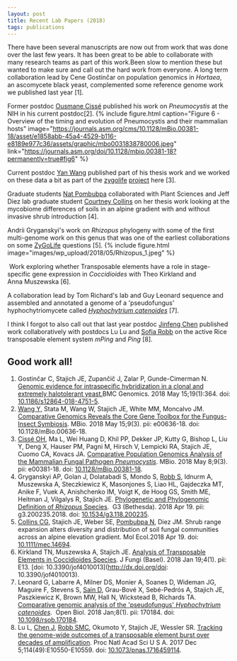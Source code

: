 ```yaml
---
layout: post
title: Recent Lab Papers (2018)
tags: publications
---
```

There have been several manuscripts are now out from work that was done over the last few years. It has been great to be able to collaborate with many research teams as part of this work.Been slow to mention these but wanted to make sure and call out the hard work from everyone. A long term collaboration lead by Cene Gostinčar on population genomics in _Hortaea_, an ascomycete black yeast, complemented some reference genome work we published last year [1]. 

Former postdoc [Ousmane Cissé](/members/ousmane-cisse) published his work on _Pneumocystis_ at the NIH in his current postdoc[2].
{%
  include figure.html
  caption="Figure 6 - Overview of the timing and evolution of Pneumocystis and their mammalian hosts"
  image="https://journals.asm.org/cms/10.1128/mBio.00381-18/asset/e1858abb-45a4-4529-b116-e8189e977c36/assets/graphic/mbo0031838780006.jpeg"
  link="https://journals.asm.org/doi/10.1128/mbio.00381-18?permanently=true#fig6"
%}

Current postdoc [Yan Wang](/members/yan-wang) published part of his thesis work and we worked on these data a bit as part of the [zygolife](http://zygolife.org/) [project](/home/2018/04/zygolife-visitors/) here [3]. 

Graduate students [Nat Pombubpa](/members/nuttapon-pombubpa) collaborated with Plant Sciences and Jeff Diez lab graduate student [Courtney Collins](https://courtneygcollins.weebly.com) on her thesis work looking at the mycobiome differences of soils in an alpine gradient with and without invasive shrub introduction [4]. 

Andrii Gryganskyi's work on _Rhizopus_ phylogeny with some of the first multi-genome work on this genus that was one of the earliest collaborations on some [ZyGoLife](http://zygolife.org) questions [5].
{%
  include figure.html
  image="images/wp_upload/2018/05/Rhizopus_1.jpeg"
%}

 Work exploring whether Transposable elements have a role in stage-specific gene expression in _Coccidioides_ with Theo Kirkland and Anna Muszewska [6]. 

A collaboration lead by Tom Richard's lab and Guy Leonard sequence and assembled and annotated a genome of a 'pseudofungus' hyphochytriomycete called _[Hyphochytrium catenoides](https://www.ncbi.nlm.nih.gov/pubmed/29321239)_ [7].

I think I forgot to also call out that last year postdoc [Jinfeng Chen](/members/jinfeng-chen) published work collaboratively with postdocs Lu Lu and [Sofia Robb](/members/sofia-robb) on the active Rice transposable element system _mPing_ and _Ping_ [8].

## Good work all!

1. Gostinčar C, Stajich JE, Zupančič J, Zalar P, Gunde-Cimerman N. [Genomic evidence for intraspecific hybridization in a clonal and extremely halotolerant yeast.](https://www.ncbi.nlm.nih.gov/pubmed/29764372)BMC Genomics. 2018 May 15;19(1):364. doi: [10.1186/s12864-018-4751-5](http://dx.doi.org/10.1186/s12864-018-4751-5).
2. [Wang Y,](/members/yan-wang/) Stata M, Wang W, Stajich JE, White MM, Moncalvo JM. [Comparative Genomics Reveals the Core Gene Toolbox for the Fungus-Insect Symbiosis](https://www.ncbi.nlm.nih.gov/pubmed/29764946). MBio. 2018 May 15;9(3). pii: e00636-18. doi: 10.1128/mBio.00636-18.
3. [Cissé OH](/members/ousmane-cisse/), Ma L, Wei Huang D, Khil PP, Dekker JP, Kutty G, Bishop L, Liu Y, Deng X, Hauser PM, Pagni M, Hirsch V, Lempicki RA, Stajich JE, Cuomo CA, Kovacs JA. [Comparative Population Genomics Analysis of the Mammalian Fungal Pathogen _Pneumocystis_](https://www.ncbi.nlm.nih.gov/pubmed/29739910). MBio. 2018 May 8;9(3). pii: e00381-18. doi: [10.1128/mBio.00381-18](http://dx.doi.org/10.1128/mBio.00381-18).
4. Gryganskyi AP, Golan J, Dolatabadi S, Mondo S, [Robb S](/members/sofia-robb/), Idnurm A, Muszewska A, Steczkiewicz K, Masonjones S, Liao HL, Gajdeczka MT, Anike F, Vuek A, Anishchenko IM, Voigt K, de Hoog GS, Smith ME, Heitman J, Vilgalys R, Stajich JE. [Phylogenetic and Phylogenomic Definition of _Rhizopus_ Species](https://www.ncbi.nlm.nih.gov/pubmed/29674435).  G3 (Bethesda). 2018 Apr 19. pii: g3.200235.2018. doi: [10.1534/g3.118.200235](http://dx.doi.org/10.1534/g3.118.200235).
5. [Collins CG](https://courtneygcollins.weebly.com/), Stajich JE, Weber SE, [Pombubpa N](/members/nuttapon-pombubpa/), Diez JM. Shrub range expansion alters diversity and distribution of soil fungal communities across an alpine elevation gradient. Mol Ecol.2018 Apr 19. doi: [10.1111/mec.14694](http://dx.doi.org/10.1111/mec.14694).
6. Kirkland TN, Muszewska A, Stajich JE. [Analysis of Transposable Elements in Coccidioides Species](https://www.ncbi.nlm.nih.gov/pubmed/29371508). J Fungi (Basel). 2018 Jan 19;4(1). pii: E13. [doi: 10.3390/jof4010013](http://dx.doi.org/doi: 10.3390/jof4010013).
7. Leonard G, Labarre A, Milner DS, Monier A, Soanes D, Wideman JG, Maguire F, Stevens S, [Sain D](/members/divya-sain/), Grau-Bové X, Sebé-Pedrós A, Stajich JE, Paszkiewicz K, Brown MW, Hall N, Wickstead B, Richards TA. [Comparative genomic analysis of the 'pseudofungus' _Hyphochytrium catenoides_](https://www.ncbi.nlm.nih.gov/pubmed/29321239).  Open Biol. 2018 Jan;8(1). pii: 170184. doi: [10.1098/rsob.170184](http://dx.doi.org/10.1098/rsob.170184).
8. Lu L, [Chen J](/members/jinfeng-chen/), [Robb SMC](/members/sofia-robb/), Okumoto Y, Stajich JE, Wessler SR. [Tracking the genome-wide outcomes of a transposable element burst over decades of amplification](https://www.ncbi.nlm.nih.gov/pubmed/29158416). Proc Natl Acad Sci U S A. 2017 Dec 5;114(49):E10550-E10559. doi: [10.1073/pnas.1716459114](http://dx.doi.org/10.1073/pnas.1716459114).
